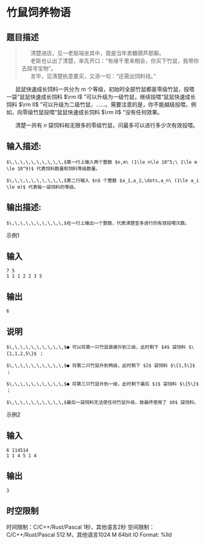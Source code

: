 # 竹鼠饲养物语

## 题目描述

> $\,\,\,\,\,\,\,\,\,\,$清楚进店，见一老妪端坐其中，竟是当年卖糖葫芦那厮。  
>  $\,\,\,\,\,\,\,\,\,\,$老妪也认出了清楚，率先开口：“有缘千里来相会，你买下竹鼠，我带你去探寻宝物”。  
>  $\,\,\,\,\,\,\,\,\,\,$言毕，见清楚执意要买，又添一句：“还需出饲料钱。”

$\,\,\,\,\,\,\,\,\,\,$鼠鼠快速成长饲料一共分为 $m$ 个等级，初始时全部竹鼠都是零级竹鼠，投喂一袋“鼠鼠快速成长饲料 $\rm I$ ”可以升级为一级竹鼠，继续投喂“鼠鼠快速成长饲料 $\rm II$ ”可以升级为二级竹鼠，……。需要注意的是，你不能越级投喂，例如，向零级竹鼠投喂“鼠鼠快速成长饲料 $\rm II$ ”没有任何效果。

$\,\,\,\,\,\,\,\,\,\,$清楚一共有 $n$ 袋饲料和无限多的零级竹鼠，问最多可以进行多少次有效投喂。  


## 输入描述:
    
    
    $\,\,\,\,\,\,\,\,\,\,$第一行上输入两个整数 $n,m\ (1\le n\le 10^5;\ 1\le m \le 10^9)$ 代表饲料数量和饲料等级数量。
    
    $\,\,\,\,\,\,\,\,\,\,$第二行输入 $n$ 个整数 $a_1,a_2,\dots,a_n\ (1\le a_i \le m)$ 代表每一袋饲料的等级。  
    

## 输出描述:
    
    
    $\,\,\,\,\,\,\,\,\,\,$在一行上输出一个整数，代表清楚至多进行的有效投喂次数。

示例1 

## 输入
    
    
    7 5
    1 1 1 2 2 3 5

## 输出
    
    
    6

## 说明
    
    
    $\,\,\,\,\,\,\,\,\,\,$● 可以将第一只竹鼠直接升到三级，此时剩下 $4$ 袋饲料 $\{1,1,2,5\}$ ；
    
    $\,\,\,\,\,\,\,\,\,\,$● 将第二只竹鼠升到两级，此时剩下 $2$ 袋饲料 $\{1,5\}$ ；
    
    $\,\,\,\,\,\,\,\,\,\,$● 将第三只竹鼠升到一级，此时剩下最后 $1$ 袋饲料 $\{5\}$ ；
    
    $\,\,\,\,\,\,\,\,\,\,$最后一袋饲料无法使任何竹鼠升级，故最终使用了 $6$ 袋饲料。  
    

示例2 

## 输入
    
    
    6 114514
    1 1 4 5 1 4

## 输出
    
    
    3


## 时空限制

时间限制：C/C++/Rust/Pascal 1秒，其他语言2秒
空间限制：C/C++/Rust/Pascal 512 M，其他语言1024 M
64bit IO Format: %lld